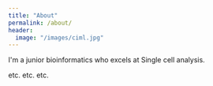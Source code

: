 ```yaml
---
title: "About"
permalink: /about/
header:
  image: "/images/ciml.jpg"
---
```


I'm a junior bioinformatics who excels at Single cell analysis.

etc. etc. etc.
